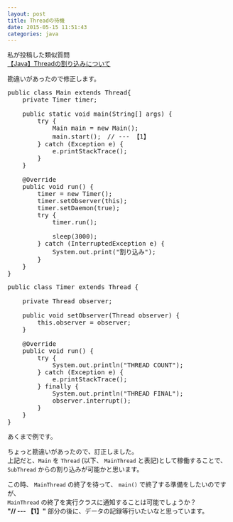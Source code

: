 ```yaml
---
layout: post
title: Threadの待機
date: 2015-05-15 11:51:43
categories: java
---
```

<p>私が投稿した類似質問<br>
<a href="https://ja.stackoverflow.com/questions/9169/java-thread%e3%81%ae%e5%89%b2%e3%82%8a%e8%be%bc%e3%81%bf%e3%81%ab%e3%81%a4%e3%81%84%e3%81%a6">【Java】Threadの割り込みについて</a></p>

<p>勘違いがあったので修正します。</p>

<pre>
public class Main extends Thread{
    private Timer timer;

    public static void main(String[] args) {
        try {
            Main main = new Main();
            main.start();　// --- 【1】
        } catch (Exception e) {
            e.printStackTrace();
        }
    }

    @Override
    public void run() {
        timer = new Timer();
        timer.setObserver(this);
        timer.setDaemon(true);
        try {
            timer.run();

            sleep(3000);
        } catch (InterruptedException e) {
            System.out.print("割り込み");
        }
    }
}
</pre>

<pre>
public class Timer extends Thread {

    private Thread observer;

    public void setObserver(Thread observer) {
        this.observer = observer;
    }

    @Override
    public void run() {
        try {
            System.out.println("THREAD COUNT");
        } catch (Exception e) {
            e.printStackTrace();
        } finally {
            System.out.println("THREAD FINAL");
            observer.interrupt();
        }
    }
}
</pre>

<p>あくまで例です。</p>

<p>ちょっと勘違いがあったので、訂正しました。<br>
上記だと、<code>Main</code> を <code>Thread</code> (以下、 <code>MainThread</code> と表記)として稼働することで、　<code>SubThread</code> からの割り込みが可能かと思います。</p>

<p>この時、 <code>MainThread</code> の終了を待って、 <code>main()</code> で終了する準備をしたいのですが、<br>
<code>MainThread</code> の終了を実行クラスに通知することは可能でしょうか？<br>
<strong>"// --- 【1】"</strong> 部分の後に、データの記録等行いたいなと思っています。</p>
